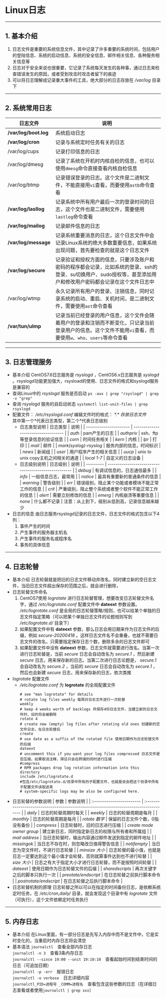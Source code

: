 # Linux日志
---
## 1. 基本介绍
1. 日志文件是重要的系统信息文件，其中记录了许多重要的系统时间，包括用户的登陆信息、系统的启动信息、系统的安全信息、邮件相关信息、各种服务相关信息等  
2. 日志对于安全来说也很重要，它记录了系统每天发生的各种事，通过日志来检查错误发生的原因，或者受到攻击时攻击者留下的痕迹  
3. 可以将日志理解成记录重大事件的工具，绝大部分的日志存放在 */var/log* 目录下
---
## 2. 系统常用日志
| 日志文件              | 说明                                                                                                                                                              |
| --------------------- | ----------------------------------------------------------------------------------------------------------------------------------------------------------------- |
| **/var/log/boot.log** | 系统启动日志                                                                                                                                                      |
| **/var/log/cron**     | 记录与系统定时任务有关的日志                                                                                                                                      |
| /var/log/cups         | 记录打印信息的日志                                                                                                                                                |
| /var/log/dmesg        | 记录了系统在开机时内核自检的信息，也可以使用`dmesg`命令直接查看内核自检信息                                                                                       |
| /var/log/btmp         | 记录错误登录的日志。这个文件是二进制文件，不能直接用`vi`查看，而要使用`astb`命令查看                                                                              |
| **/var/log/lasllog**  | 记录系统中所有用户最后一次的登录时间的日志，这个文件也是二进制文件，需要使用`lastlog`命令查看                                                                     |
| **/var/log/mailog**   | 记录邮件信息的日志                                                                                                                                                |
| **/var/log/message**  | 记录系统重要消息的日志，这个日志文件中会记录Linux系统的绝大多数重要信息，如果系统出现问题，首先要检查的就是这个日志文件                                           |
| **/var/log/secure**   | 记录验证和授权方面的信息，只要涉及账户和密码的程序都会记录，比如系统的登录、ssh的登录、su切换用户、sudo授权等，甚至添加用户和修改用户密码都会记录在这个文件日志中 |
| /var/log/wtmp         | 永久记录所有用户的登录、注销信息，同时记录系统的启动、重启、关机时间，是二进制文件，需要使用`ast`命令查看                                                         |
| **/var/tun/ulmp**     | 记录当前已经登录的用户信息，这个文件会随着用户的登录和注销而不断变化，只记录当前登录用户的信息。这个文件不能用`vi`查看，而要使用`w`、`who`、`users`等命令查看     |
---
## 3. 日志管理服务
+ 基本介绍
  CentOS7.6日志服务是 *rsyslogd* ，CentOS6.x日志服务是 *syslogd* 。rsyslogd功能更加强大，rsysload的使用、日志文件的格式和syslogd服务是兼容的  
+ 查询Linux中的 *rsyslogd* 服务是否启动
  `ps -aux | grep "rsyslogd" | grep -v "grep"`
+ 查询 *rsyslogd* 服务的自启动状态
  `systemctl list-unit-files | grep rsyslogd`
+ 配置文件： */etc/rsyslogd.conf*
  编辑文件时的格式： *\*.\* 存放日志文件*   
  其中第一个\*代表日志类型，第二个\*代表日志级别  
  + 日志类型说明
    | 日志类型               | 说明                                |
    | ---------------------- | ----------------------------------- |
    | *auth*                 | pam产生的日志                       |
    | *authpriv*             | ssh、ftp等登录信息的验证信息        |
    | *corn*                 | 时间任务相关                        |
    | *kern*                 | 内核                                |
    | *lpr*                  | 打印                                |
    | *mail*                 | 邮件                                |
    | *mark(syslog)-rsyslog* | 服务内部的信息，时间标识            |
    | *news*                 | 新闻组                              |
    | *user*                 | 用户程序产生的相关信息              |
    | *uucp*                 | unix to unix copy主机之间相关的通道 |
    | *local 1-7*            | 自定义的日志设备                    |
  + 日志级别说明
    | 日志级别  | 说明                                                 |
    | --------- | ---------------------------------------------------- |
    | *debug*   | 有调试信息的，日志通信最多                           |
    | *info*    | 一般信息日志，最常用                                 |
    | *notice*  | 最具有重要新的普通条件的信息                         |
    | *warning* | 警告级别                                             |
    | *err*     | 错误级别，阻止某个功能或者模块不能正常工作的信息     |
    | *crit*    | 严重级别，阻止整个系统或者整个软件不能正常工作的信息 |
    | *alert*   | 需要立刻修改的信息                                   |
    | *emerg*   | 内核崩溃等重要信息                                   |
    | *none*    | 什么都不记录                                         |
    注意：从上到下，级别从低到高，记录信息越来越少
+ 日志的信息
   由日志服务rsyslogd记录的日志文件，日志文件的格式包含以下4列：
   1. 事件产生的时间  
   2. 产生事件的服务器主机名  
   3. 产生事件的服务名或程序名  
   4. 事务的具体信息
---
## 4. 日志轮替
+ 基本介绍
  日志轮替就是把旧的日志文件移动并改名，同时建立新的空日志文件，当旧日志文件超出保存的范围之后，就会进行删除，
+ 日志轮替文件命名
  1. CentOS7使用 *logrotate* 进行日志轮替管理，想要改变日志轮替文件名字，通过 */etc/logrotate.conf* 配置文件中 **dateext** 参数设置。 */etc/logrotate.conf* 是全局的日志轮替策略/规则，也可以给某个单独的日志文件指定策略（可以把某个单独日志文件的论题规则写到 */etc/logrotate.d/* 目录下）
  2. 如果配置文件中有 **dateext** 参数，那么日志会用日期来作为日志文件的后缀，例如 *secure-20200418* 。这样日志文件名不会重叠，也就不需要日志文件的改名，只需要指定保存日志个数，删除多余的日志文件即可  
  3. 如果配置文件中没有 **dateext** 参数，日志文件就需要进行改名。当第一次进行日志轮替是，当前 *secure* 日志会自动改名为 *secure.1* ，然后新建 *secure* 日志，用来保存新的日志。当第二次进行日志论题是， *secure.1* 会自动改名为 *secure.2* ，当前的 *secure* 日志会自动改名为 *secure.1* ，然后也会新建 *secure* 日志，用来保存新的日志，依次类推
+ *logrotate* 配置文件
  + */etc/logrotate.conf* 为 **logrotate** 的全局配置文件
    ```
    # see "man logrotate" for details
    # rotate log files weekly 每周对日志文件进行一次轮替
    weekly
    # keep 4 weeks worth of backlogs 共保存4份日志文件，当建立新的日志文件时，旧的将会被删除
    rotate 4
    # create new (empty) log files after rotating old ones 创建新的空文件日志，在日志轮替后
    create
    # use date as a suffix of the rotated file 使用日期作为日志轮替文件的后缀
    dateext
    # uncomment this if you want your log files compressed 日志文件是否压缩，如果取消注释，择日只会在转储的同时进行压缩
    #compress
    # RPM packages drop log rotation information into this directory
    include /etc/logrotate.d
    #包含/etc/logrotate.d/目录中所有的子配置文件，也就是说会把这个目录中所有子配置文件读取进来
    # system-specific logs may be also be configured here.
    ```
+ 日志轮替的参数说明
  | 参数                      | 参数说明                                                                               |
  | :------------------------ | :------------------------------------------------------------------------------------- |
  | *daily*                   | 日志的轮替周期时每天                                                                   |
  | *weekly*                  | 日志的轮替周期是每月                                                                   |
  | *monthly*                 | 日志的轮替周期是每月                                                                   |
  | *rotate 数字*             | 保留的日志文件个数，0指没有备份                                                        |
  | *compress*                | 日志轮替时，旧的日志进行压缩                                                           |
  | *create mode owner group* | 建立新日志，同时指定新日志的权限与所有者和所属组                                       |
  | *mail address*            | 当日志轮替时，输出内容通过邮件发送到指定的邮件地址                                     |
  | *missingok*               | 当日志不存在时，则忽略改日值得警告信息                                                 |
  | *notifempty*              | 当日志为空文件时，不进行日志轮替                                                       |
  | *minsize 大小*            | 日志轮替的最小值，也就是日志一定要达到这个最小值才会轮替，否则就算事件达到也不进行轮替 |
  | *size 大小*               | 日志之有大于指定大小才进行日志轮替，而不是按照时间轮替                                 |
  | *dateext*                 | 使用日期作为日志轮替文件的后缀                                                         |
  | *sharedscripts*           | 再次关键字之后的脚本只执行一次                                                         |
  | *preotate/endscript*      | 在日志轮替之前执行脚本命令                                                             |
  | *postrotate/endscript*    | 在日志轮替之后执行脚本命令                                                             |
+ 日志轮替机制的原理
  日志轮替之所以可以在指定的时间备份日志，是依赖系统定时任务，在 */etc/cron,daily/* 目录，就会发现这个目录中有 *logrotate* 文件（可执行），这个文件依赖定时任务执行
---
## 5. 内存日志
+ 基本介绍
  在Linux里面，有一部分日志是先写入内存中而不是文件中，它是实时变化的，当重启时内存日志将会清空
+ 基本语法
  `journalctl`&emsp;查看全部内存日志  
  `journalctl -n 3`&emsp;查看3条内存日志  
  `journalctl --since 19:00 --unit 19:10:10`&emsp;查看起始时间到结束时间的日志（可追加日期）  
  `journalctl -p -err`&emsp;报错日志  
  `journalctl -o verbose`&emsp;日志详细内容  
  `journalctl_PID=进程号 _COMM=进程名`&emsp;查看包含这些参数的日志（在详细日志查看或者使用`journalctl | grep xxx`）  